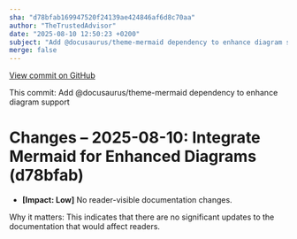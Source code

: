 ```yaml
---
sha: "d78bfab169947520f24139ae424846af6d8c70aa"
author: "TheTrustedAdvisor"
date: "2025-08-10 12:50:23 +0200"
subject: "Add @docusaurus/theme-mermaid dependency to enhance diagram support"
merge: false
---
```


[View commit on GitHub](https://github.com/TheTrustedAdvisor/FabricAdoptionFramework/commit/d78bfab169947520f24139ae424846af6d8c70aa)

This commit: Add @docusaurus/theme-mermaid dependency to enhance diagram support

# Changes – 2025-08-10: Integrate Mermaid for Enhanced Diagrams (d78bfab)

- **[Impact: Low]** No reader-visible documentation changes.  
   
Why it matters: This indicates that there are no significant updates to the documentation that would affect readers.
